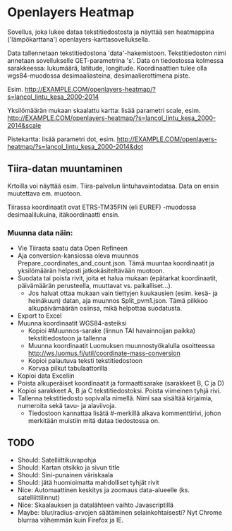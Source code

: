 # Openlayers Heatmap

Sovellus, joka lukee dataa tekstitiedostosta ja näyttää sen heatmappina ('lämpökarttana') openlayers-karttasovelluksella.

Data tallennetaan tekstitiedostona 'data'-hakemistoon. Tekstitiedoston nimi annetaan sovellukselle GET-parametrina 's'. Data on tiedostossa kolmessa sarakkeessa: lukumäärä, latitude, longitude. Koordinaattien tulee olla wgs84-muodossa desimaaliasteina, desimaalierottimena piste.

Esim.
	http://EXAMPLE.COM/openlayers-heatmap/?s=lancol_lintu_kesa_2000-2014

Yksilömäärän mukaan skaalattu kartta: lisää parametri scale, esim. 
	http://EXAMPLE.COM/openlayers-heatmap/?s=lancol_lintu_kesa_2000-2014&scale

Pistekartta: lisää parametri dot, esim. 
	http://EXAMPLE.COM/openlayers-heatmap/?s=lancol_lintu_kesa_2000-2014&dot


## Tiira-datan muuntaminen

Krtoilla voi näyttää esim. Tiira-palvelun lintuhavaintodataa. Data on ensin muutettava em. muotoon.

Tiirassa koordinaatit ovat ETRS-TM35FIN (eli EUREF) -muodossa desimaalilukuina, itäkoordinaatti ensin.

### Muunna data näin:

- Vie Tiirasta saatu data Open Refineen
- Aja conversion-kansiossa oleva muunnos Prepare_coordinates_and_count.json. Tämä muuntaa koordinaatit ja yksilömäärän helposti jatkokäsiteltävään muotoon.
- Suodata tai poista rivit, joita et halua mukaan (epätarkat koordinaatit, päivämäärän perusteella, muuttavat vs. paikalliset...).
	- Jos haluat ottaa mukaan vain tiettyjen kuukausien (esim. kesä- ja heinäkuun) datan, aja muunnos Split_pvm1.json. Tämä pilkkoo alkupäivämäärän osiinsa, mikä helpottaa suodatusta.
- Export to Excel
- Muunna koordinaatit WGS84-asteiksi
	- Kopioi #Muunnos-sarake (linnun TAI havainnoijan paikka) tekstitiedostoon ja tallenna
	- Muunna koordinaatit Luomuksen muunnostyökalulla osoitteessa http://ws.luomus.fi/util/coordinate-mass-conversion
	- Kopioi palautuva teksti tekstitiedostoon
	- Korvaa pilkut tabulaattorilla
- Kopioi data Exceliin
- Poista alkuperäiset koordinaatit ja formaattisarake (sarakkeet B, C ja D)
- Kopioi sarakkeet A, B ja C tekstitiedostoksi. Poista viimeinen tyhjä rivi. 
- Tallenna tekstitiedosto sopivalla nimellä. Nimi saa sisältää kirjaimia, numeroita sekä tavu- ja alaviivoja.
	- Tiedostoon kannattaa lisätä #-merkillä alkava kommenttirivi, johon merkitään muistiin mitä dataa tiedostossa on.

## TODO

* Should: Satelliittikuvapohja
* Should: Kartan otsikko ja sivun title
* Should: Sini-punainen väriskaala
* Should: jätä huomioimatta mahdolliset tyhjät rivit
* Nice: Automaattinen keskitys ja zoomaus data-alueelle (ks. satelliittilinnut)
* Nice: Skaalauksen ja datalähteen vaihto Javascriptillä
* Maybe: blur/radius-arvojen säätäminen selainkohtaisesti? Nyt Chrome blurraa vähemmän kuin Firefox ja IE.
